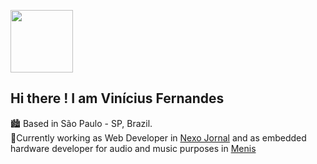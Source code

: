  <img src="https://user-images.githubusercontent.com/54585175/148264859-e23b1802-c5eb-4e25-a71e-40e04684a197.gif" width="100" > <br>
 ## Hi there ! I am Vinícius Fernandes


🏙️ Based in São Paulo - SP, Brazil. <br>
🔭Currently working as Web Developer in [Nexo Jornal](https://www.nexojornal.com.br/) and as embedded hardware developer for audio and music purposes in [Menis](https://www.instagram.com/menislofi/)



<!--
**viniciusfersil123/viniciusfersil123** is a ✨ _special_ ✨ repository because its `README.md` (this file) appears on your GitHub profile.

Here are some ideas to get you started:

- 🔭 I’m currently working on ...
- 🌱 I’m currently learning ...
- 👯 I’m looking to collaborate on ...
- 🤔 I’m looking for help with ...
- 💬 Ask me about ...
- 📫 How to reach me: ...
- 😄 Pronouns: ...
- ⚡ Fun fact: ...
-->
